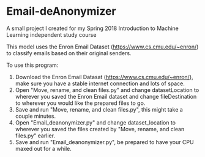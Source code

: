 # Email-deAnonymizer
A small project I created for my Spring 2018 Introduction to Machine Learning independent study course

This model uses the Enron Email Dataset (https://www.cs.cmu.edu/~enron/) to classify emails based on their original senders.

To use this program:
1. Download the Enron Email Datasat (https://www.cs.cmu.edu/~enron/), make sure you have a stable internet connection and lots of space.
2. Open "Move, rename, and clean files.py" and change datasetLocation to wherever you saved the Enron Email dataset and change fileDestination to wherever you would like the prepared files to go.
3. Save and run "Move, rename, and clean files.py", this might take a couple minutes.
4. Open "Email_deanonymizer.py" and change dataset_location to wherever you saved the files created by "Move, rename, and clean files.py" earlier.
5. Save and run "Email_deanonymizer.py", be prepared to have your CPU maxed out for a while.
